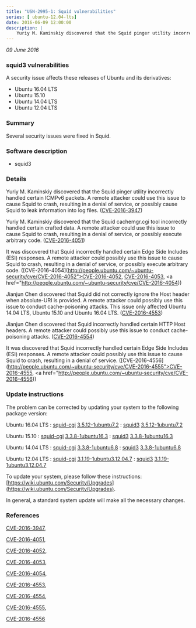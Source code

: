 ```yaml
---
title: "USN-2995-1: Squid vulnerabilities"
series: [ ubuntu-12.04-lts]
date: 2016-06-09 12:00:00
description: |
    Yuriy M. Kaminskiy discovered that the Squid pinger utility incorrectly handled certain ICMPv6 packets. A remote attacker could use this issue to cause Squid to crash, resulting in a denial of service, or possibly cause Squid to leak information into log files. ([CVE-2016-3947](http://people.ubuntu.com/~ubuntu-security/cve/CVE-2016-3947))
--- 
```

 
 

*09 June 2016*

### squid3 vulnerabilities

A security issue affects these releases of Ubuntu and its derivatives:

* Ubuntu 16.04 LTS
* Ubuntu 15.10
* Ubuntu 14.04 LTS
* Ubuntu 12.04 LTS

### Summary

Several security issues were fixed in Squid. 

### Software description

* squid3 

### Details

Yuriy M. Kaminskiy discovered that the Squid pinger utility incorrectly handled certain ICMPv6 packets. A remote attacker could use this issue to cause Squid to crash, resulting in a denial of service, or possibly cause Squid to leak information into log files. ([CVE-2016-3947](http://people.ubuntu.com/~ubuntu-security/cve/CVE-2016-3947))

Yuriy M. Kaminskiy discovered that the Squid cachemgr.cgi tool incorrectly handled certain crafted data. A remote attacker could use this issue to cause Squid to crash, resulting in a denial of service, or possibly execute arbitrary code. ([CVE-2016-4051](http://people.ubuntu.com/~ubuntu-security/cve/CVE-2016-4051))

It was discovered that Squid incorrectly handled certain Edge Side Includes (ESI) responses. A remote attacker could possibly use this issue to cause Squid to crash, resulting in a denial of service, or possibly execute arbitrary code. ([CVE-2016-4054](http://people.ubuntu.com/~ubuntu-security/cve/CVE-2016-4052">CVE-2016-4052</a>, <a href="http://people.ubuntu.com/~ubuntu-security/cve/CVE-2016-4053">CVE-2016-4053</a>, <a href="http://people.ubuntu.com/~ubuntu-security/cve/CVE-2016-4054))

Jianjun Chen discovered that Squid did not correctly ignore the Host header when absolute-URI is provided. A remote attacker could possibly use this issue to conduct cache-poisoning attacks. This issue only affected Ubuntu 14.04 LTS, Ubuntu 15.10 and Ubuntu 16.04 LTS. ([CVE-2016-4553](http://people.ubuntu.com/~ubuntu-security/cve/CVE-2016-4553))

Jianjun Chen discovered that Squid incorrectly handled certain HTTP Host headers. A remote attacker could possibly use this issue to conduct cache-poisoning attacks. ([CVE-2016-4554](http://people.ubuntu.com/~ubuntu-security/cve/CVE-2016-4554))

It was discovered that Squid incorrectly handled certain Edge Side Includes (ESI) responses. A remote attacker could possibly use this issue to cause Squid to crash, resulting in a denial of service. ([CVE-2016-4556](http://people.ubuntu.com/~ubuntu-security/cve/CVE-2016-4555">CVE-2016-4555</a>, <a href="http://people.ubuntu.com/~ubuntu-security/cve/CVE-2016-4556)) 

### Update instructions

The problem can be corrected by updating your system to the following package version:

Ubuntu 16.04 LTS
 : [squid-cgi](https://launchpad.net/ubuntu/+source/squid3) <span> [3.5.12-1ubuntu7.2](https://launchpad.net/ubuntu/+source/squid3/3.5.12-1ubuntu7.2) </span> 
 : [squid3](https://launchpad.net/ubuntu/+source/squid3) <span> [3.5.12-1ubuntu7.2](https://launchpad.net/ubuntu/+source/squid3/3.5.12-1ubuntu7.2) </span> 

Ubuntu 15.10
 : [squid-cgi](https://launchpad.net/ubuntu/+source/squid3) <span> [3.3.8-1ubuntu16.3](https://launchpad.net/ubuntu/+source/squid3/3.3.8-1ubuntu16.3) </span> 
 : [squid3](https://launchpad.net/ubuntu/+source/squid3) <span> [3.3.8-1ubuntu16.3](https://launchpad.net/ubuntu/+source/squid3/3.3.8-1ubuntu16.3) </span> 

Ubuntu 14.04 LTS
 : [squid-cgi](https://launchpad.net/ubuntu/+source/squid3) <span> [3.3.8-1ubuntu6.8](https://launchpad.net/ubuntu/+source/squid3/3.3.8-1ubuntu6.8) </span> 
 : [squid3](https://launchpad.net/ubuntu/+source/squid3) <span> [3.3.8-1ubuntu6.8](https://launchpad.net/ubuntu/+source/squid3/3.3.8-1ubuntu6.8) </span> 

Ubuntu 12.04 LTS
 : [squid-cgi](https://launchpad.net/ubuntu/+source/squid3) <span> [3.1.19-1ubuntu3.12.04.7](https://launchpad.net/ubuntu/+source/squid3/3.1.19-1ubuntu3.12.04.7) </span> 
 : [squid3](https://launchpad.net/ubuntu/+source/squid3) <span> [3.1.19-1ubuntu3.12.04.7](https://launchpad.net/ubuntu/+source/squid3/3.1.19-1ubuntu3.12.04.7) </span> 

To update your system, please follow these instructions: [https://wiki.ubuntu.com/Security/Upgrades](https://wiki.ubuntu.com/Security/Upgrades).

In general, a standard system update will make all the necessary changes. 

### References

 
 [CVE-2016-3947](http://people.ubuntu.com/~ubuntu-security/cve/CVE-2016-3947), 

 [CVE-2016-4051](http://people.ubuntu.com/~ubuntu-security/cve/CVE-2016-4051), 

 [CVE-2016-4052](http://people.ubuntu.com/~ubuntu-security/cve/CVE-2016-4052), 

 [CVE-2016-4053](http://people.ubuntu.com/~ubuntu-security/cve/CVE-2016-4053), 

 [CVE-2016-4054](http://people.ubuntu.com/~ubuntu-security/cve/CVE-2016-4054), 

 [CVE-2016-4553](http://people.ubuntu.com/~ubuntu-security/cve/CVE-2016-4553), 

 [CVE-2016-4554](http://people.ubuntu.com/~ubuntu-security/cve/CVE-2016-4554), 

 [CVE-2016-4555](http://people.ubuntu.com/~ubuntu-security/cve/CVE-2016-4555), 

 [CVE-2016-4556](http://people.ubuntu.com/~ubuntu-security/cve/CVE-2016-4556)
 

